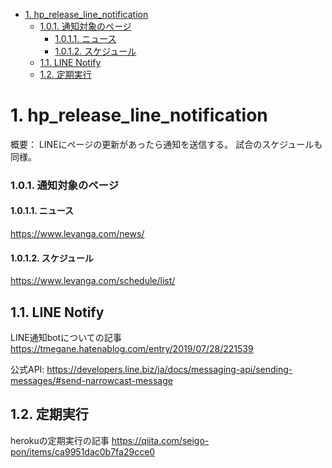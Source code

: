 
- [1. hp_release_line_notification](#1-hp_release_line_notification)
    - [1.0.1. 通知対象のページ](#101-通知対象のページ)
      - [1.0.1.1. ニュース](#1011-ニュース)
      - [1.0.1.2. スケジュール](#1012-スケジュール)
  - [1.1. LINE Notify](#11-line-notify)
  - [1.2. 定期実行](#12-定期実行)

# 1. hp_release_line_notification
概要：
LINEにページの更新があったら通知を送信する。
試合のスケジュールも同様。

### 1.0.1. 通知対象のページ
#### 1.0.1.1. ニュース
https://www.levanga.com/news/

#### 1.0.1.2. スケジュール
https://www.levanga.com/schedule/list/

## 1.1. LINE Notify
LINE通知botについての記事
https://tmegane.hatenablog.com/entry/2019/07/28/221539

公式API:
https://developers.line.biz/ja/docs/messaging-api/sending-messages/#send-narrowcast-message

## 1.2. 定期実行
herokuの定期実行の記事
https://qiita.com/seigo-pon/items/ca9951dac0b7fa29cce0
